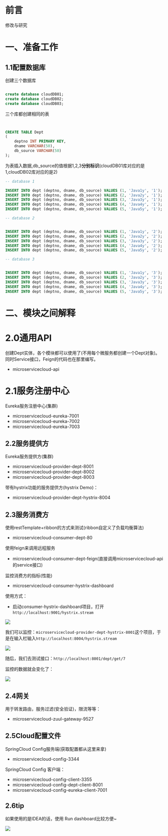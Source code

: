 # 前言 #

修改与研究

# 一、准备工作 #


## 1.1配置数据库 ##

创建三个数据库

```sql

create database cloudDB01;
create database cloudDB02;
create database cloudDB03;

```

三个库都创建相同的表


```sql


CREATE TABLE Dept
(
    deptno INT PRIMARY KEY,
    dname VARCHAR(50),
    db_source VARCHAR(50)
);

```

为表插入数据,db_source的值根据1,2,3**分别标识**(cloudDB01库对应的是1,cloudDB02库对应的是2)

```sql
-- database 1

INSERT INTO dept (deptno, dname, db_source) VALUES (1, 'Java1y', '1');
INSERT INTO dept (deptno, dname, db_source) VALUES (2, 'Java2y', '1');
INSERT INTO dept (deptno, dname, db_source) VALUES (3, 'Java3y', '1');
INSERT INTO dept (deptno, dname, db_source) VALUES (4, 'Java4y', '1');
INSERT INTO dept (deptno, dname, db_source) VALUES (5, 'Java5y', '1');

-- database 2


INSERT INTO dept (deptno, dname, db_source) VALUES (1, 'Java1y', '2');
INSERT INTO dept (deptno, dname, db_source) VALUES (2, 'Java2y', '2');
INSERT INTO dept (deptno, dname, db_source) VALUES (3, 'Java3y', '2');
INSERT INTO dept (deptno, dname, db_source) VALUES (4, 'Java4y', '2');
INSERT INTO dept (deptno, dname, db_source) VALUES (5, 'Java5y', '2');

-- database 3


INSERT INTO dept (deptno, dname, db_source) VALUES (1, 'Java1y', '3');
INSERT INTO dept (deptno, dname, db_source) VALUES (2, 'Java2y', '3');
INSERT INTO dept (deptno, dname, db_source) VALUES (3, 'Java3y', '3');
INSERT INTO dept (deptno, dname, db_source) VALUES (4, 'Java4y', '3');
INSERT INTO dept (deptno, dname, db_source) VALUES (5, 'Java5y', '3');
```

# 二、模块之间解释 #


# 2.0通用API #

创建Dept实体，各个模块都可以使用了(不用每个微服务都创建一个Dept对象)。同时Service接口，Feign的代码也在那里编写。

- microservicecloud-api

# 2.1服务注册中心 #


Eureka服务注册中心(集群)

- microservicecloud-eureka-7001
- microservicecloud-eureka-7002
- microservicecloud-eureka-7003


## 2.2服务提供方 ##

Eureka服务提供方(集群)

- microservicecloud-provider-dept-8001
- microservicecloud-provider-dept-8002
- microservicecloud-provider-dept-8003


带有hystrix功能的服务提供方(hystrix Demo)：

- microservicecloud-provider-dept-hystrix-8004

## 2.3服务消费方 ##

使用restTemplate+ribbon的方式来测试(ribbon自定义了负载均衡算法)

- microservicecloud-consumer-dept-80


使用feign来调用远程服务

- microservicecloud-consumer-dept-feign(直接调用microservicecloud-api的service接口)


监控消费方的指标(性能)

- microservicecloud-consumer-hystrix-dashboard


使用方式：

- 启动consumer-hystrix-dashboard项目，打开`http://localhost:9001/hystrix.stream`


![](https://i.imgur.com/yoDFMHg.png)

我们可以监控：`microservicecloud-provider-dept-hystrix-8001`这个项目，于是在输入栏输入`http://localhost:8004/hystrix.stream`

![](https://i.imgur.com/pBhQJkD.png)

随后，我们去测试接口：`http://localhost:8001/dept/get/7`


监控的数据就会变化了：

![](https://i.imgur.com/ITs9WPS.png)



## 2.4网关 ##


用于转发路由，服务过滤(安全验证)，限流等等：

- microservicecloud-zuul-gateway-9527

## 2.5Cloud配置文件 ##

SpringCloud Config服务端(获取配置都从这里来拿)

- microservicecloud-config-3344


SpringCloud Config 客户端：

- microservicecloud-config-client-3355
- microservicecloud-config-dept-client-8001
- microservicecloud-config-eureka-client-7001




## 2.6tip ##

如果使用的是IDEA的话，使用 Run dashboard比较方便~

![](https://i.imgur.com/CgrUIwL.png)




